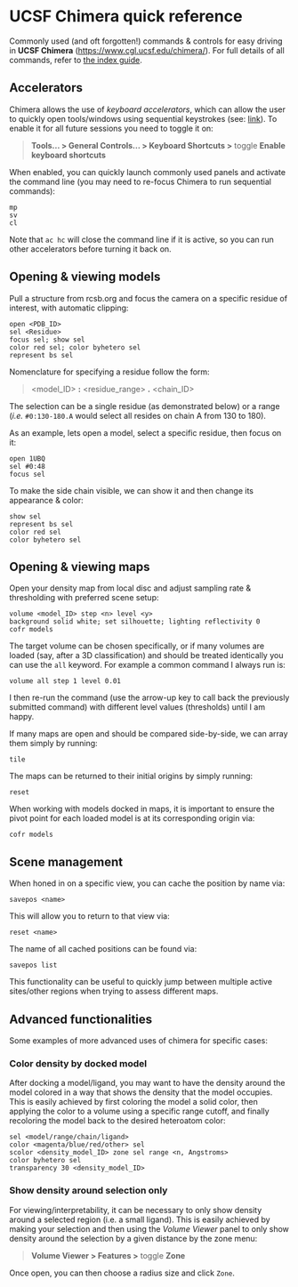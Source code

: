 # UCSF Chimera quick reference

Commonly used (and oft forgotten!) commands & controls for easy driving in **UCSF Chimera** (https://www.cgl.ucsf.edu/chimera/). For full details of all commands, refer to [the index guide](https://www.cgl.ucsf.edu/chimera/current/docs/UsersGuide/framecommand.html).

## Accelerators 
Chimera allows the use of *keyboard accelerators*, which can allow the user to quickly open tools/windows using sequential keystrokes (see: [link](https://www.cgl.ucsf.edu/chimera/docs/ContributedSoftware/accelerators/alist.html)). To enable it for all future sessions you need to toggle it on:

> **Tools... > General Controls... > Keyboard Shortcuts >**  toggle **Enable keyboard shortcuts**

When enabled, you can quickly launch commonly used panels and activate the command line (you may need to re-focus Chimera to run sequential commands):

    mp
    sv
    cl

Note that `ac hc` will close the command line if it is active, so you can run other accelerators before turning it back on.

## Opening & viewing models
Pull a structure from rcsb.org and focus the camera on a specific residue of interest, with automatic clipping:

    open <PDB_ID>
    sel <Residue>
    focus sel; show sel
    color red sel; color byhetero sel
    represent bs sel 

Nomenclature for specifying a residue follow the form: 

> <model_ID> **:** <residue_range> **.** <chain_ID>

The selection can be a single residue (as demonstrated below) or a range (*i.e.* `#0:130-180.A` would select all resides on chain A from 130 to 180).

As an example, lets open a model, select a specific residue, then focus on it:

    open 1UBQ
    sel #0:48
    focus sel 

To make the side chain visible, we can show it and then change its appearance & color:

    show sel 
    represent bs sel 
    color red sel 
    color byhetero sel 

## Opening & viewing maps

Open your density map from local disc and adjust sampling rate & thresholding with preferred scene setup:

    volume <model_ID> step <n> level <y>
    background solid white; set silhouette; lighting reflectivity 0
    cofr models

The target volume can be chosen specifically, or if many volumes are loaded (say, after a 3D classification) and should be treated identically you can use the `all` keyword. For example a common command I always run is:

    volume all step 1 level 0.01 

I then re-run the command (use the arrow-up key to call back the previously submitted command) with different level values (thresholds) until I am happy. 

If many maps are open and should be compared side-by-side, we can array them simply by running:

    tile 

The maps can be returned to their initial origins by simply running:

    reset 

When working with models docked in maps, it is important to ensure the pivot point for each loaded model is at its corresponding origin via:

    cofr models

## Scene management

When honed in on a specific view, you can cache the position by name via:

    savepos <name>

This will allow you to return to that view via:

    reset <name> 

The name of all cached positions can be found via:

    savepos list 
This functionality can be useful to quickly jump between multiple active sites/other regions when trying to assess different maps. 

## Advanced functionalities

Some examples of more advanced uses of chimera for specific cases:

### Color density by docked model
After docking a model/ligand, you may want to have the density around the model colored in a way that shows the density that the model occupies. This is easily achieved by first coloring the model a solid color, then applying the color to a volume using a specific range cutoff, and finally recoloring the model back to the desired heteroatom color:

    sel <model/range/chain/ligand>
    color <magenta/blue/red/other> sel 
    scolor <density_model_ID> zone sel range <n, Angstroms>
    color byhetero sel 
    transparency 30 <density_model_ID>

### Show density around selection only
For viewing/interpretability, it can be necessary to only show density around a selected region (i.e. a small ligand). This is easily achieved by making your selection and then using the *Volume Viewer* panel to only show density around the selection by a given distance by the zone menu:

> **Volume Viewer > Features >** toggle  **Zone**

Once open, you can then choose a radius size and click `Zone`. 
